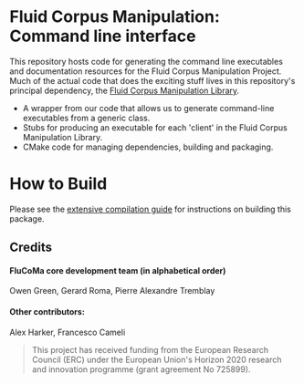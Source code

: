 # Fluid Corpus Manipulation: Command line interface

This repository hosts code for generating the command line executables and documentation resources for the Fluid Corpus Manipulation Project. Much of the actual code that does the exciting stuff lives in this repository's principal dependency,  the [Fluid Corpus Manipulation Library](https://github.com/flucoma/flucoma-core).

* A wrapper from our code that allows us to generate command-line executables from a generic class.
* Stubs for producing an executable for each 'client' in the Fluid Corpus Manipulation Library.
* CMake code for managing dependencies, building and packaging.

# How to Build
Please see the [extensive compilation guide](https://github.com/flucoma/flucoma-cli/wiki/Compiling) for instructions on building this package.

## Credits 
#### FluCoMa core development team (in alphabetical order)
Owen Green, Gerard Roma, Pierre Alexandre Tremblay

#### Other contributors:
Alex Harker, Francesco Cameli

> This project has received funding from the European Research Council (ERC) under the European Union's Horizon 2020 research and innovation programme (grant agreement No 725899).
